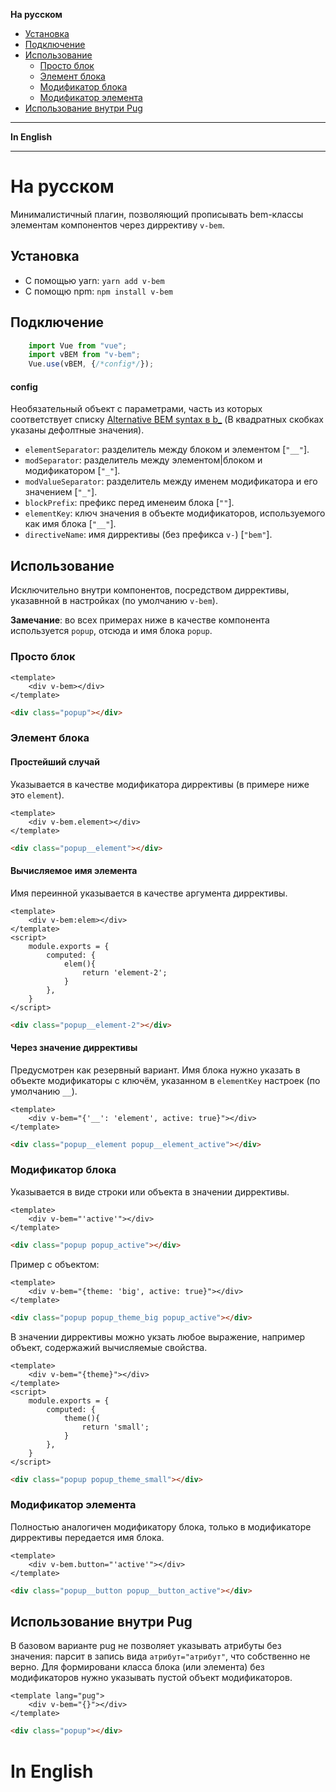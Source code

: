 **На русском**
* [Установка](#install)
* [Подключение](#сonnectivity)
* [Использование](#use)
    * [Просто блок](#block)
    * [Элемент блока](#element)
    * [Модификатор блока](#block-mode)
    * [Модификатор элемента](#element-mode)
* [Использование внутри Pug](#pug)
___
**In English**
___

# На русском

Минималистичный плагин, позволяющий прописывать bem-классы элементам компонентов через диррективу `v-bem`.

## Установка

* С помощью yarn: `yarn add v-bem`
* С помощю npm: `npm install v-bem`

## Подключение

```javascript
    import Vue from "vue";
    import vBEM from "v-bem";
    Vue.use(vBEM, {/*config*/});
```

#### config
Необязательный объект с параметрами, часть из которых соответствует списку [Alternative BEM syntax в b_](https://www.npmjs.com/package/b_) (В квадратных скобках указаны дефолтные значения).

* `elementSeparator`: разделитель между блоком и элементом [`"__"`].
* `modSeparator`: разделитель между элементом|блоком и модификатором [`"_"`].
* `modValueSeparator`: разделитель между именем модификатора и его значением [`"_"`].
* `blockPrefix`: префикс перед именеим блока [`""`].
* `elementKey`: ключ значения в объекте модификаторов, используемого как имя блока [`"__"`].
* `directiveName`: имя диррективы (без префикса `v-`) [`"bem"`].

## Использование

Исключительно внутри компонентов, посредством диррективы, указавнной в настройках (по умолчанию `v-bem`).

**Замечание**: во всех примерах ниже в качестве компонента используется `popup`, отсюда и имя блока `popup`.

### Просто блок

```vue
<template>
    <div v-bem></div>
</template>
```

```html
<div class="popup"></div>
```


### Элемент блока

#### Простейший случай

Указывается в качестве модификатора диррективы (в примере ниже это `element`). 

```vue
<template>
    <div v-bem.element></div>
</template>
```

```html
<div class="popup__element"></div>
```

#### Вычисляемое имя элемента

Имя переинной указывается в качестве аргумента диррективы. 

```vue
<template>
    <div v-bem:elem></div>
</template>
<script>
    module.exports = {
        computed: {
            elem(){
                return 'element-2';
            }
        },
    }
</script>
```

```html
<div class="popup__element-2"></div>
```

#### Через значение диррективы

Предусмотрен как резервный вариант. Имя блока нужно указать в объекте модификаторы с ключём, указанном в `elementKey` настроек (по умолчанию `__`).

```vue
<template>
    <div v-bem="{'__': 'element', active: true}"></div>
</template>
```

```html
<div class="popup__element popup__element_active"></div>
```

### Модификатор блока

Указывается в виде строки или объекта в значении диррективы.

```vue
<template>
    <div v-bem="'active'"></div>
</template>
```

```html
<div class="popup popup_active"></div>
```

Пример с объектом:

```vue
<template>
    <div v-bem="{theme: 'big', active: true}"></div>
</template>
```

```html
<div class="popup popup_theme_big popup_active"></div>
```

В значении диррективы можно укзать любое выражение, например объект, содержажий вычисляемые свойства.

```vue
<template>
    <div v-bem="{theme}"></div>
</template>
<script>
    module.exports = {
        computed: {
            theme(){
                return 'small';
            }
        },
    }
</script>
```

```html
<div class="popup popup_theme_small"></div>
```

### Модификатор элемента

Полностью аналогичен модификатору блока, только в модификаторе диррективы передается имя блока.

```vue
<template>
    <div v-bem.button="'active'"></div>
</template>
```

```html
<div class="popup__button popup__button_active"></div>
```

## Использование внутри Pug

В базовом варианте pug не позволяет указывать атрибуты без значения: парсит в запись вида `атрибут="атрибут"`, что собственно не верно. Для формировани класса блока (или элемента) без модификаторов нужно указывать пустой объект модификаторов.

```vue
<template lang="pug">
	<div v-bem="{}"></div>
</template>
```

```html
<div class="popup"></div>
```

# In English
